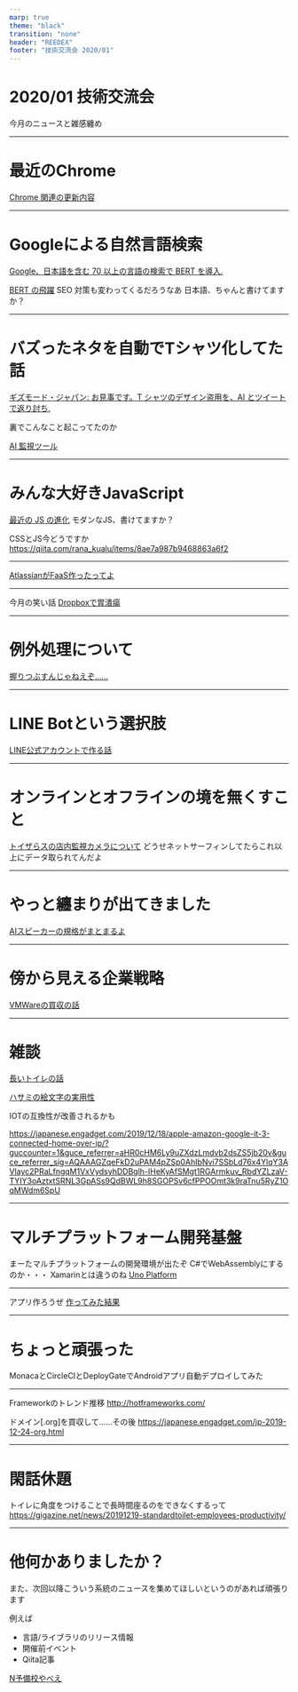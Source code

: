 ```yaml
---
marp: true
theme: "black"
transition: "none"
header: "REEDEX"
footer: "技術交流会 2020/01"
---
```


# 2020/01 技術交流会

今月のニュースと雑感纏め

---

# 最近のChrome
[Chrome 関連の更新内容](https://qiita.com/ykyk1218/items/59d0307c3c129a2933ee)

---

# Googleによる自然言語検索
[Google、日本語を含む 70 以上の言語の検索で BERT を導入.](https://www.suzukikenichi.com/blog/bert-went-wild-in-over-70-languagages-including-japanese/)

[BERT の飛躍](https://tech.nikkeibp.co.jp/atcl/nxt/column/18/01129/120400002/)
SEO 対策も変わってくるだろうなあ
日本語、ちゃんと書けてますか？

---

# バズったネタを自動でTシャツ化してた話
[ギズモード・ジャパン: お見事です。T シャツのデザイン盗用を、AI とツイートで返り討ち.](https://www.gizmodo.jp/2019/12/i-want-that-on-a-t-shirt.html)

裏でこんなこと起こってたのか

[AI 監視ツール](https://wired.jp/2019/12/11/these-startups-are-building-tools-keep-eye-ai/)


---

# みんな大好きJavaScript

[最近の JS の進化](https://inspiredwebdev.com/everything-from-es-2016-to-es-2019)
モダンなJS、書けてますか？

CSSとJS今どうですか
https://qiita.com/rana_kualu/items/8ae7a987b9468863a6f2

---

[AtlassianがFaaS作ったってよ](https://jp.techcrunch.com/2019/12/13/2019-12-12-atlassian-launches-new-serverless-cloud-development-platform/)

---

今月の笑い話
[Dropboxで胃潰瘍](https://qiita.com/ktnyt/items/a4729e11b465c8f65478)


---

# 例外処理について
[握りつぶすんじゃねえぞ……](https://qiita.com/Munchkin/items/48897c98c8b9749d66b5)


---

# LINE Botという選択肢
[LINE公式アカウントで作る話](https://www.slideshare.net/hiroyukihiki/line-141383739)

---

# オンラインとオフラインの境を無くすこと

[トイザらスの店内監視カメラについて](https://wired.jp/2019/12/16/toys-r-us-surveillance/)
どうせネットサーフィンしてたらこれ以上にデータ取られてんだよ


---

# やっと纏まりが出てきました
[AIスピーカーの規格がまとまるよ](https://internet.watch.impress.co.jp/docs/column/curation/1227533.html)

---

# 傍から見える企業戦略
[VMWareの買収の話](https://note.com/hamanakak/n/ne154b24c96d6)


---

# 雑談

[長いトイレの話](https://gigazine.net/news/20191219-standardtoilet-employees-productivity/)

[ハサミの絵文字の実用性](https://gigazine.net/news/20200106-which-emoji-scissors-close/)

IOTの互換性が改善されるかも

https://japanese.engadget.com/2019/12/18/apple-amazon-google-it-3-connected-home-over-ip/?guccounter=1&guce_referrer=aHR0cHM6Ly9uZXdzLmdvb2dsZS5jb20v&guce_referrer_sig=AQAAAGZqeFkD2uPAM4pZSp0AhIbNvi7SSbLd76x4YlqY3AVlayc2PRaLfngqM1VxVydsyhDDBglh-IHeKyAfSMgt1RGArmkuv_RbdYZLzaV-TYIY3oAztxtSRNL3GpASs9QdBWL9h8SGOPSv6cfPPOOmt3k9raTnu5RyZ1OqMWdm6SpU



---

# マルチプラットフォーム開発基盤
まーたマルチプラットフォームの開発環境が出たぞ
C#でWebAssemblyにするのか・・・
Xamarinとは違うのね
[Uno Platform](https://platform.uno/)


---

アプリ作ろうぜ
[作ってみた結果](https://qiita.com/__naoya__/items/98ac66157a1578be2798)

---

# ちょっと頑張った
MonacaとCircleCIとDeployGateでAndroidアプリ自動デプロイしてみた

---

Frameworkのトレンド推移
http://hotframeworks.com/


ドメイン[.org]を買収して……その後
https://japanese.engadget.com/jp-2019-12-24-org.html

---

# 閑話休題

トイレに角度をつけることで長時間座るのをできなくするって
https://gigazine.net/news/20191219-standardtoilet-employees-productivity/

---

# 他何かありましたか？

また、次回以降こういう系統のニュースを集めてほしいというのがあれば頑張ります


例えば
* 言語/ライブラリのリリース情報
* 開催前イベント
* Qiita記事

[N予備校やべえ](https://qiita.com/kurifox/items/1dd19dae11ffa21660c6)
